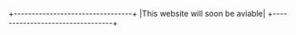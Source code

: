 +---------------------------------+
|This website will soon be aviable|
+---------------------------------+
